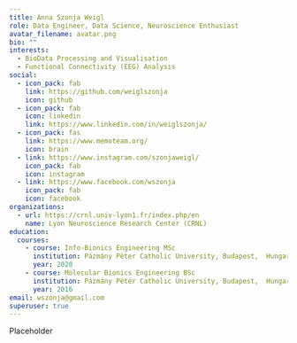 ```yaml
---
title: Anna Szonja Weigl
role: Data Engineer, Data Science, Neuroscience Enthusiast
avatar_filename: avatar.png
bio: ""
interests:
  - BioData Processing and Visualisation
  - Functional Connectivity (EEG) Analysis
social:
  - icon_pack: fab
    link: https://github.com/weiglszonja
    icon: github
  - icon_pack: fab
    icon: linkedin
    link: https://www.linkedin.com/in/weiglszonja/
  - icon_pack: fas
    link: https://www.memoteam.org/
    icon: brain
  - link: https://www.instagram.com/szonjaweigl/
    icon_pack: fab
    icon: instagram
  - link: https://www.facebook.com/wszonja
    icon_pack: fab
    icon: facebook
organizations:
  - url: https://crnl.univ-lyon1.fr/index.php/en
    name: Lyon Neuroscience Research Center (CRNL)
education:
  courses:
    - course: Info-Bionics Engineering MSc
      institution: Pázmány Péter Catholic University, Budapest,  Hungary
      year: 2020
    - course: Molecular Bionics Engineering BSc
      institution: Pázmány Péter Catholic University, Budapest,  Hungary
      year: 2016
email: wszonja@gmail.com
superuser: true
---
```

Placeholder